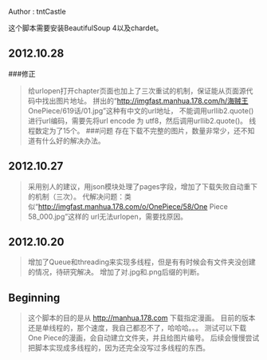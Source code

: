 Author : tntCastle

这个脚本需要安装BeautifulSoup 4以及chardet。

## 2012.10.28
###修正
>给urlopen打开chapter页面也加上了三次重试的机制，保证能从页面源代码中找出图片地址。
拼出的“http://imgfast.manhua.178.com/h/海贼王 OnePiece/619话/01.jpg”这种有中文的url地址，
不能调用urllib2.quote()进行url编码，需要先将url encode 为 utf8，然后调用urllib2.quote()。
线程数定为了15个。
###问题
>存在下载不完整的图片，数量非常少，还不知道有什么好的解决办法。


## 2012.10.27
>采用别人的建议，用json模块处理了pages字段，增加了下载失败自动重下的机制（三次）。
代解决问题：类似“http://imgfast.manhua.178.com/o/OnePiece/58/One Piece 58_000.jpg”这样的
url无法urlopen，需要找原因。

## 2012.10.20
>增加了Queue和threading来实现多线程，但是有有时候会有文件夹没创建的情况，待研究解决。
增加了对.jpg和.png后缀的判断。

## Beginning
>这个脚本的目的是从 http://manhua.178.com 下载指定漫画。
目前的版本还是单线程的，那个速度，我自己都忍不了，哈哈哈。。。
测试可以下载One Piece的漫画，会自动建立文件夹，并且给图片编号。
后续会慢慢尝试把脚本实现成多线程的，因为还完全没写过多线程的东西。
